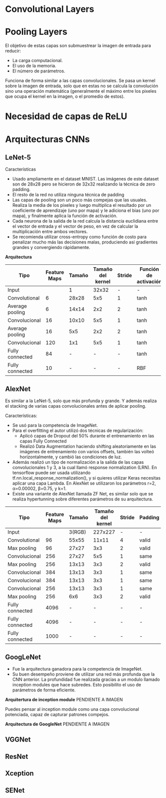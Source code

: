 # Convolutional Layers

# Pooling Layers

El objetivo de estas capas son submuestrear la imagen de entrada para reducir:
- La carga computacional.
- El uso de la memoria.
- El número de parámetros.

Funciona de forma similar a las capas convolucionales. Se pasa un kernel sobre la imagen de entrada, solo que en estas no se calcula la convolución sino una operación matemática (generalmente el máximo entre los pixeles que ocupa el kernel en la imagen, o el promedio de estos).

# Necesidad de capas de ReLU



# Arquitecturas CNNs

## LeNet-5

Características

- Usado ampliamente en el dataset MNIST. Las imágenes de este dataset son de 28x28 pero se hicieron de 32x32 realizando la técnica de zero padding.
- El resto de la red no utiliza ninguna técnica de padding
- Las capas de pooling son un poco más compejas que las usuales. Realiza la media de los pixeles y luego multiplica el resultado por un coeficiente de aprendizaje (uno por mapa) y le adiciona el bias (uno por mapa), y finalmente aplica la función de activación.
- Cada neurona de la salida de la red calcula la distancia euclidiana entre el vector de entrada y el vector de peso, en vez de calcular la multiplicación entre ambos vectores.
- Se recomienda utilizar cross-entropy como función de costo para penalizar mucho más las decisiones malas, produciendo así gradientes grandes y convergiendo rápidamente.

**Arquitectura**

| Tipo | Feature Maps | Tamaño | Tamaño del kernel | Stride | Función de activación |
|--|--|--|--|--|--|
|Input||1|32x32|-|-|-|
|Convolutional|6|28x28|5x5|1|tanh|
|Average pooling|6|14x14|2x2|2|tanh|
|Convolucional|16|10x10|5x5|1|tanh|
|Average pooling|16|5x5|2x2|2|tanh|
|Convolucional|120|1x1|5x5|1|tanh|
|Fully connected|84|-|-|-|tanh|
|Fully connected|10|-|-|-|RBF|



## AlexNet

Es similar a la LeNet-5, solo que más profunda y grande. Y además realiza el stacking de varias capas convolucionales antes de aplicar pooling.

Características:

- Se usó para la competencia de ImageNet.
- Para el overfitting el autor utilizó dos técnicas de regularización:
  - Aplicó capas de Dropout del 50% durante el entrenamiento en las capas Fully Connected
  - Realizó Data Augmentation haciendo shifting aleatoriamente en las imágenes de entrenamiento con varios offsets, también las volteó horizontalmente, y cambió las condiciones de luz.
- Además realizó un tipo de normalización a la salida de las capas convolucionales 1 y 3, a la cual llamó response normalization (LRN). En tensorflow puede ser usada utilizando tf.nn.local_response_normalization(), y si quieres utilizar Keras necesitas aplicar una capa Lambda. En AlexNet se utilizaron los parámetros r=2, &alpha;=0.00002, &beta;=0.75, y k=1.
- Existe una variante de AlexNet llamada ZF Net, es similar solo que se realiza hypertunning sobre diferentes parámetros de su arquitectura.

| Tipo | Feature Maps | Tamaño | Tamaño del kernel | Stride | Padding |Función de activación |
|--|--|--|--|--|--|--|
|Input||3(RGB)|227x227|-|-|-|-|
|Convolutional|96|55x55|11x11|4|valid|ReLU|
|Max pooling|96|27x27|3x3|2|valid|-|
|Convolucional|256|27x27|5x5|1|same|ReLU|
|Max pooling|256|13x13|3x3|2|valid|-|
|Convolucional|384|13x13|3x3|1|same|ReLU|
|Convolucional|384|13x13|3x3|1|same|ReLU|
|Convolucional|256|13x13|3x3|1|same|ReLU|
|Max pooling|256|6x6|3x3|2|valid|-|
|Fully connected|4096|-|-|-|-|ReLU|
|Fully connected|4096|-|-|-|-|ReLU|
|Fully connected|1000|-|-|-|-|Softmax|

## GoogLeNet

- Fue la arquitectura ganadora para la competencia de ImageNet.
- Su buen desempeño proviene de utilizar una red más profunda que la CNN anterior. La profundidad fue realizada gracias a un modulo llamado inception modules que hace subredes. Esto posibilito el uso de parámetros de forma eficiente.

**Arquitertura de inception module**
PENDIENTE A IMAGEN

Puedes pensar al inception module como una capa convolucional potenciada, capaz de capturar patrones compejos.

**Arquitectura de GoogleNet**
PENDIENTE A IMAGEN


## VGGNet

## ResNet

## Xception

## SENet





